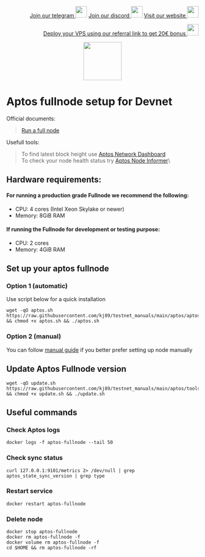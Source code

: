 <p style="font-size:14px" align="right">
<a href="https://t.me/kjnotes" target="_blank">Join our telegram <img src="https://user-images.githubusercontent.com/50621007/183283867-56b4d69f-bc6e-4939-b00a-72aa019d1aea.png" width="30"/></a>
<a href="https://discord.gg/fRVzvPBh" target="_blank">Join our discord <img src="https://user-images.githubusercontent.com/50621007/176236430-53b0f4de-41ff-41f7-92a1-4233890a90c8.png" width="30"/></a>
<a href="https://kjnodes.com/" target="_blank">Visit our website <img src="https://user-images.githubusercontent.com/50621007/168689709-7e537ca6-b6b8-4adc-9bd0-186ea4ea4aed.png" width="30"/></a>
</p>

<p style="font-size:14px" align="right">
<a href="https://hetzner.cloud/?ref=y8pQKS2nNy7i" target="_blank">Deploy your VPS using our referral link to get 20€ bonus <img src="https://user-images.githubusercontent.com/50621007/174612278-11716b2a-d662-487e-8085-3686278dd869.png" width="30"/></a>
</p>

<p align="center">
  <img width="100" height="auto" src="https://user-images.githubusercontent.com/50621007/165930080-4f541b46-1ae3-461c-acc9-de72d7ab93b7.png">
</p>

# Aptos fullnode setup for Devnet
Official documents:
> [Run a full node](https://aptos.dev/tutorials/run-a-fullnode)

Usefull tools:
> To find latest block height use [Aptos Network Dashboard](https://status.devnet.aptos.dev/)\
> To check your node health status try [Aptos Node Informer](http://node-tools.net/aptos/tester/)\

## Hardware requirements:
#### For running a production grade Fullnode we recommend the following:
- CPU: 4 cores (Intel Xeon Skylake or newer)
- Memory: 8GiB RAM

#### If running the Fullnode for development or testing purpose:
- CPU: 2 cores
- Memory: 4GiB RAM

## Set up your aptos fullnode
### Option 1 (automatic)
Use script below for a quick installation
```
wget -qO aptos.sh https://raw.githubusercontent.com/kj89/testnet_manuals/main/aptos/aptos.sh && chmod +x aptos.sh && ./aptos.sh
```

### Option 2 (manual)
You can follow [manual guide](https://github.com/kj89/testnet_manuals/blob/main/aptos/manual_install.md) if you better prefer setting up node manually

## Update Aptos Fullnode version
```
wget -qO update.sh https://raw.githubusercontent.com/kj89/testnet_manuals/main/aptos/tools/update.sh && chmod +x update.sh && ./update.sh
```

## Useful commands
### Check Aptos logs
```
docker logs -f aptos-fullnode --tail 50
```

### Check sync status
```
curl 127.0.0.1:9101/metrics 2> /dev/null | grep aptos_state_sync_version | grep type
```

### Restart service
```
docker restart aptos-fullnode
```

### Delete node
```
docker stop aptos-fullnode
docker rm aptos-fullnode -f
docker volume rm aptos-fullnode -f
cd $HOME && rm aptos-fullnode -rf
```
